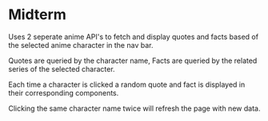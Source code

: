 # Midterm
Uses 2 seperate anime API's to fetch and display quotes and facts based of the selected anime character in the nav bar.

Quotes are queried by the character name, Facts are queried by the related series of the selected character.

Each time a character is clicked a random quote and fact is displayed in their corresponding components.

Clicking the same character name twice will refresh the page with new data.


